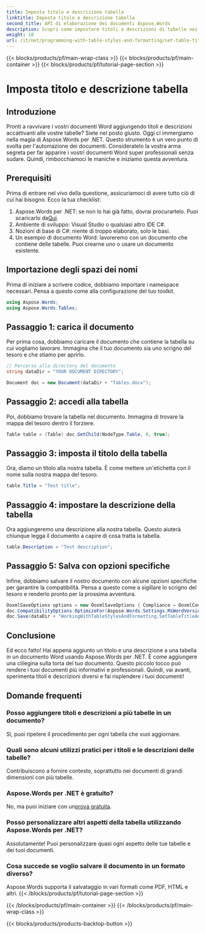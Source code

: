 ```yaml
---
title: Imposta titolo e descrizione tabella
linktitle: Imposta titolo e descrizione tabella
second_title: API di elaborazione dei documenti Aspose.Words
description: Scopri come impostare titoli e descrizioni di tabelle nei documenti Word usando Aspose.Words per .NET. Segui la nostra guida dettagliata per migliorare la professionalità del tuo documento.
weight: 10
url: /it/net/programming-with-table-styles-and-formatting/set-table-title-and-description/
---
```


{{< blocks/products/pf/main-wrap-class >}}
{{< blocks/products/pf/main-container >}}
{{< blocks/products/pf/tutorial-page-section >}}

# Imposta titolo e descrizione tabella

## Introduzione

Pronti a ravvivare i vostri documenti Word aggiungendo titoli e descrizioni accattivanti alle vostre tabelle? Siete nel posto giusto. Oggi ci immergiamo nella magia di Aspose.Words per .NET. Questo strumento è un vero punto di svolta per l'automazione dei documenti. Consideratelo la vostra arma segreta per far apparire i vostri documenti Word super professionali senza sudare. Quindi, rimbocchiamoci le maniche e iniziamo questa avventura.

## Prerequisiti

Prima di entrare nel vivo della questione, assicuriamoci di avere tutto ciò di cui hai bisogno. Ecco la tua checklist:

1.  Aspose.Words per .NET: se non lo hai già fatto, dovrai procurartelo. Puoi scaricarlo da[Qui](https://releases.aspose.com/words/net/).
2. Ambiente di sviluppo: Visual Studio o qualsiasi altro IDE C#.
3. Nozioni di base di C#: niente di troppo elaborato, solo le basi.
4. Un esempio di documento Word: lavoreremo con un documento che contiene delle tabelle. Puoi crearne uno o usare un documento esistente.

## Importazione degli spazi dei nomi

Prima di iniziare a scrivere codice, dobbiamo importare i namespace necessari. Pensa a questo come alla configurazione del tuo toolkit.

```csharp
using Aspose.Words;
using Aspose.Words.Tables;
```

## Passaggio 1: carica il documento

Per prima cosa, dobbiamo caricare il documento che contiene la tabella su cui vogliamo lavorare. Immagina che il tuo documento sia uno scrigno del tesoro e che stiamo per aprirlo.

```csharp
// Percorso alla directory del documento
string dataDir = "YOUR DOCUMENT DIRECTORY";

Document doc = new Document(dataDir + "Tables.docx");
```

## Passaggio 2: accedi alla tabella

Poi, dobbiamo trovare la tabella nel documento. Immagina di trovare la mappa del tesoro dentro il forziere.

```csharp
Table table = (Table) doc.GetChild(NodeType.Table, 0, true);
```

## Passaggio 3: imposta il titolo della tabella

Ora, diamo un titolo alla nostra tabella. È come mettere un'etichetta con il nome sulla nostra mappa del tesoro.

```csharp
table.Title = "Test title";
```

## Passaggio 4: impostare la descrizione della tabella

Ora aggiungeremo una descrizione alla nostra tabella. Questo aiuterà chiunque legga il documento a capire di cosa tratta la tabella.

```csharp
table.Description = "Test description";
```

## Passaggio 5: Salva con opzioni specifiche

Infine, dobbiamo salvare il nostro documento con alcune opzioni specifiche per garantire la compatibilità. Pensa a questo come a sigillare lo scrigno del tesoro e renderlo pronto per la prossima avventura.

```csharp
OoxmlSaveOptions options = new OoxmlSaveOptions { Compliance = OoxmlCompliance.Iso29500_2008_Strict };
doc.CompatibilityOptions.OptimizeFor(Aspose.Words.Settings.MsWordVersion.Word2016);
doc.Save(dataDir + "WorkingWithTableStylesAndFormatting.SetTableTitleAndDescription.docx", options);
```

## Conclusione

Ed ecco fatto! Hai appena aggiunto un titolo e una descrizione a una tabella in un documento Word usando Aspose.Words per .NET. È come aggiungere una ciliegina sulla torta del tuo documento. Questo piccolo tocco può rendere i tuoi documenti più informativi e professionali. Quindi, vai avanti, sperimenta titoli e descrizioni diversi e fai risplendere i tuoi documenti!

## Domande frequenti

### Posso aggiungere titoli e descrizioni a più tabelle in un documento?
Sì, puoi ripetere il procedimento per ogni tabella che vuoi aggiornare.

### Quali sono alcuni utilizzi pratici per i titoli e le descrizioni delle tabelle?
Contribuiscono a fornire contesto, soprattutto nei documenti di grandi dimensioni con più tabelle.

### Aspose.Words per .NET è gratuito?
 No, ma puoi iniziare con un[prova gratuita](https://releases.aspose.com/).

### Posso personalizzare altri aspetti della tabella utilizzando Aspose.Words per .NET?
Assolutamente! Puoi personalizzare quasi ogni aspetto delle tue tabelle e dei tuoi documenti.

### Cosa succede se voglio salvare il documento in un formato diverso?
Aspose.Words supporta il salvataggio in vari formati come PDF, HTML e altri.
{{< /blocks/products/pf/tutorial-page-section >}}

{{< /blocks/products/pf/main-container >}}
{{< /blocks/products/pf/main-wrap-class >}}

{{< blocks/products/products-backtop-button >}}
